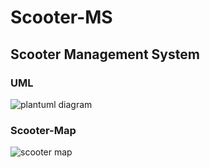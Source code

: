 # Scooter-MS

## Scooter Management System


### UML
![plantuml diagram](http://www.plantuml.com/plantuml/proxy?cache=no&src=https://raw.githubusercontent.com/fh-erfurt/Scooter-MS/main/umldiagram.iuml)


### Scooter-Map
![scooter map](https://www.scribblemaps.com/api/maps/images/500/600/ScooterMapEF.png)


